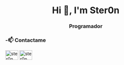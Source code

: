 <h1 align="center">Hi 👋, I'm Ster0n</h1>
<h3 align="center">Programador</h3>

<h3 align="left"> -📫 Contactame</h3>
<p align="left">
<a href="https://twitter.com/Defacebyb0ys" target="blank"><img align="center" src="https://raw.githubusercontent.com/rahuldkjain/github-profile-readme-generator/master/src/images/icons/Social/twitter.svg" alt="ster0n" height="30" width="40" /></a>
<a href="https://instagram.com/luijait" target="blank"><img align="center" src="https://raw.githubusercontent.com/rahuldkjain/github-profile-readme-generator/master/src/images/icons/Social/instagram.svg" alt="ster0n" height="30" width="40" /></a>
</p>
